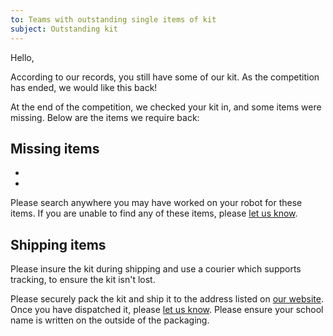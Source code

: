 ```yaml
---
to: Teams with outstanding single items of kit
subject: Outstanding kit
---
```


Hello,

According to our records, you still have some of our kit. As the competition has ended, we would like this back!

At the end of the competition, we checked your kit in, and some items were missing. Below are the items we require back:

## Missing items

-
-

Please search anywhere you may have worked on your robot for these items. If you are unable to find any of these items, please [let us know](mailto:teams@studentrobotics.org).

## Shipping items

Please insure the kit during shipping and use a courier which supports tracking, to ensure the kit isn't lost.

Please securely pack the kit and ship it to the address listed on [our website](https://studentrobotics.org/contact/). Once you have dispatched it, please [let us know](mailto:teams@studentrobotics.org). Please ensure your school name is written on the outside of the packaging.
